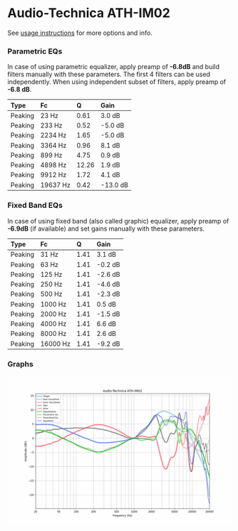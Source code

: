 # Audio-Technica ATH-IM02
See [usage instructions](https://github.com/jaakkopasanen/AutoEq#usage) for more options and info.

### Parametric EQs
In case of using parametric equalizer, apply preamp of **-6.8dB** and build filters manually
with these parameters. The first 4 filters can be used independently.
When using independent subset of filters, apply preamp of **-6.8 dB**.

| Type    | Fc       |     Q | Gain     |
|:--------|:---------|:------|:---------|
| Peaking | 23 Hz    |  0.61 | 3.0 dB   |
| Peaking | 233 Hz   |  0.52 | -5.0 dB  |
| Peaking | 2234 Hz  |  1.65 | -5.0 dB  |
| Peaking | 3364 Hz  |  0.96 | 8.1 dB   |
| Peaking | 899 Hz   |  4.75 | 0.9 dB   |
| Peaking | 4898 Hz  | 12.26 | 1.9 dB   |
| Peaking | 9912 Hz  |  1.72 | 4.1 dB   |
| Peaking | 19637 Hz |  0.42 | -13.0 dB |

### Fixed Band EQs
In case of using fixed band (also called graphic) equalizer, apply preamp of **-6.9dB**
(if available) and set gains manually with these parameters.

| Type    | Fc       |    Q | Gain    |
|:--------|:---------|:-----|:--------|
| Peaking | 31 Hz    | 1.41 | 3.1 dB  |
| Peaking | 63 Hz    | 1.41 | -0.2 dB |
| Peaking | 125 Hz   | 1.41 | -2.6 dB |
| Peaking | 250 Hz   | 1.41 | -4.6 dB |
| Peaking | 500 Hz   | 1.41 | -2.3 dB |
| Peaking | 1000 Hz  | 1.41 | 0.5 dB  |
| Peaking | 2000 Hz  | 1.41 | -1.5 dB |
| Peaking | 4000 Hz  | 1.41 | 6.6 dB  |
| Peaking | 8000 Hz  | 1.41 | 2.6 dB  |
| Peaking | 16000 Hz | 1.41 | -9.2 dB |

### Graphs
![](./Audio-Technica%20ATH-IM02.png)